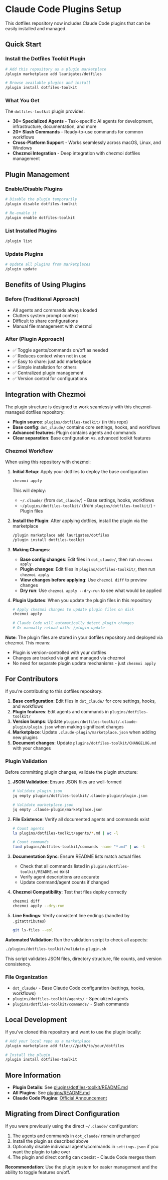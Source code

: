 # Claude Code Plugins Setup

This dotfiles repository now includes Claude Code plugins that can be easily installed and managed.

## Quick Start

### Install the Dotfiles Toolkit Plugin

```bash
# Add this repository as a plugin marketplace
/plugin marketplace add laurigates/dotfiles

# Browse available plugins and install
/plugin install dotfiles-toolkit
```

### What You Get

The `dotfiles-toolkit` plugin provides:

- **30+ Specialized Agents** - Task-specific AI agents for development, infrastructure, documentation, and more
- **20+ Slash Commands** - Ready-to-use commands for common workflows
- **Cross-Platform Support** - Works seamlessly across macOS, Linux, and Windows
- **Chezmoi Integration** - Deep integration with chezmoi dotfiles management

## Plugin Management

### Enable/Disable Plugins

```bash
# Disable the plugin temporarily
/plugin disable dotfiles-toolkit

# Re-enable it
/plugin enable dotfiles-toolkit
```

### List Installed Plugins

```bash
/plugin list
```

### Update Plugins

```bash
# Update all plugins from marketplaces
/plugin update
```

## Benefits of Using Plugins

### Before (Traditional Approach)
- All agents and commands always loaded
- Clutters system prompt context
- Difficult to share configurations
- Manual file management with chezmoi

### After (Plugin Approach)
- ✅ Toggle agents/commands on/off as needed
- ✅ Reduces context when not in use
- ✅ Easy to share: just add marketplace
- ✅ Simple installation for others
- ✅ Centralized plugin management
- ✅ Version control for configurations

## Integration with Chezmoi

The plugin structure is designed to work seamlessly with this chezmoi-managed dotfiles repository:

- **Plugin source**: `plugins/dotfiles-toolkit/` (in this repo)
- **Base config**: `dot_claude/` contains core settings, hooks, and workflows
- **Advanced features**: Plugin contains agents and commands
- **Clear separation**: Base configuration vs. advanced toolkit features

### Chezmoi Workflow

When using this repository with chezmoi:

1. **Initial Setup**: Apply your dotfiles to deploy the base configuration
   ```bash
   chezmoi apply
   ```
   This will deploy:
   - `~/.claude/` (from `dot_claude/`) - Base settings, hooks, workflows
   - `~/plugins/dotfiles-toolkit/` (from `plugins/dotfiles-toolkit/`) - Plugin files

2. **Install the Plugin**: After applying dotfiles, install the plugin via the marketplace
   ```bash
   /plugin marketplace add laurigates/dotfiles
   /plugin install dotfiles-toolkit
   ```

3. **Making Changes**:
   - **Base config changes**: Edit files in `dot_claude/`, then run `chezmoi apply`
   - **Plugin changes**: Edit files in `plugins/dotfiles-toolkit/`, then run `chezmoi apply`
   - **View changes before applying**: Use `chezmoi diff` to preview changes
   - **Dry run**: Use `chezmoi apply --dry-run` to see what would be applied

4. **Plugin Updates**: When you update the plugin files in this repository
   ```bash
   # Apply chezmoi changes to update plugin files on disk
   chezmoi apply

   # Claude Code will automatically detect plugin changes
   # Or manually reload with: /plugin update
   ```

**Note**: The plugin files are stored in your dotfiles repository and deployed via chezmoi. This means:
- Plugin is version-controlled with your dotfiles
- Changes are tracked via git and managed via chezmoi
- No need for separate plugin update mechanisms - just `chezmoi apply`

## For Contributors

If you're contributing to this dotfiles repository:

1. **Base configuration**: Edit files in `dot_claude/` for core settings, hooks, and workflows
2. **Plugin features**: Edit agents and commands in `plugins/dotfiles-toolkit/`
3. **Version bumps**: Update `plugins/dotfiles-toolkit/.claude-plugin/plugin.json` when making significant changes
4. **Marketplace**: Update `.claude-plugin/marketplace.json` when adding new plugins
5. **Document changes**: Update `plugins/dotfiles-toolkit/CHANGELOG.md` with your changes

### Plugin Validation

Before committing plugin changes, validate the plugin structure:

1. **JSON Validation**: Ensure JSON files are well-formed
   ```bash
   # Validate plugin.json
   jq empty plugins/dotfiles-toolkit/.claude-plugin/plugin.json

   # Validate marketplace.json
   jq empty .claude-plugin/marketplace.json
   ```

2. **File Existence**: Verify all documented agents and commands exist
   ```bash
   # Count agents
   ls plugins/dotfiles-toolkit/agents/*.md | wc -l

   # Count commands
   find plugins/dotfiles-toolkit/commands -name "*.md" | wc -l
   ```

3. **Documentation Sync**: Ensure README lists match actual files
   - Check that all commands listed in `plugins/dotfiles-toolkit/README.md` exist
   - Verify agent descriptions are accurate
   - Update command/agent counts if changed

4. **Chezmoi Compatibility**: Test that files deploy correctly
   ```bash
   chezmoi diff
   chezmoi apply --dry-run
   ```

5. **Line Endings**: Verify consistent line endings (handled by `.gitattributes`)
   ```bash
   git ls-files --eol
   ```

**Automated Validation**: Run the validation script to check all aspects:
```bash
./plugins/dotfiles-toolkit/validate-plugin.sh
```

This script validates JSON files, directory structure, file counts, and version consistency.

### File Organization

- `dot_claude/` - Base Claude Code configuration (settings, hooks, workflows)
- `plugins/dotfiles-toolkit/agents/` - Specialized agents
- `plugins/dotfiles-toolkit/commands/` - Slash commands

## Local Development

If you've cloned this repository and want to use the plugin locally:

```bash
# Add your local repo as a marketplace
/plugin marketplace add file:///path/to/your/dotfiles

# Install the plugin
/plugin install dotfiles-toolkit
```

## More Information

- **Plugin Details**: See [plugins/dotfiles-toolkit/README.md](./plugins/dotfiles-toolkit/README.md)
- **All Plugins**: See [plugins/README.md](./plugins/README.md)
- **Claude Code Plugins**: [Official Announcement](https://www.anthropic.com/news/claude-code-plugins)

## Migrating from Direct Configuration

If you were previously using the direct `~/.claude/` configuration:

1. The agents and commands in `dot_claude/` remain unchanged
2. Install the plugin as described above
3. Optionally disable individual agents/commands in `settings.json` if you want the plugin to take over
4. The plugin and direct config can coexist - Claude Code merges them

**Recommendation**: Use the plugin system for easier management and the ability to toggle features on/off.
